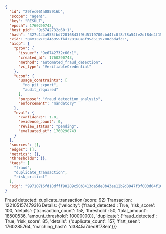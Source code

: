 ```json
{
  "id": "29fec064a085916b",
  "scope": "agent",
  "key": "RESULT",
  "epoch": 1760290743,
  "host_pid": "9e6742732c60:1",
  "hash": "327c1d4a955fbd72816843f95d5119700cbd4fc0f8d78a54fe2df84e4f152452",
  "cid": "QmV1327c1d4a955fbd72816843f95d5119700cbd4fc0",
  "aicp": {
    "prov": {
      "issuer": "9e6742732c60:1",
      "created_at": 1760290743,
      "method": "automated_fraud_detection",
      "vc_type": "VerifiableCredential"
    },
    "ucon": {
      "usage_constraints": [
        "no_pii_export",
        "audit_required"
      ],
      "purpose": "fraud_detection_analysis",
      "enforcement": "mandatory"
    },
    "eval": {
      "confidence": 1.0,
      "evidence_count": 0,
      "review_status": "pending",
      "evaluated_at": 1760290743
    }
  },
  "sources": [],
  "edges": [],
  "metrics": {},
  "thresholds": {},
  "tags": [
    "fraud",
    "duplicate_transaction",
    "risk_critical"
  ],
  "sig": "99710716fd18dfff90289c50b0413da5de8b43ee12b2d8947f3f003d04f105f2"
}
```

Fraud detected: duplicate_transaction (score: 92)
Transaction: 122105157479316
Details: {'velocity': {'fraud_detected': True, 'risk_score': 100, 'details': {'transaction_count': 158, 'threshold': 50, 'total_amount': 18500536, 'amount_threshold': 10000000}}, 'duplicate': {'fraud_detected': True, 'risk_score': 85, 'details': {'duplicate_count': 157, 'first_seen': 1760285764, 'matching_hash': 'd3845a7ded8f78ea'}}}